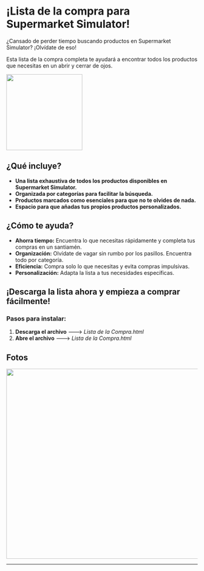 # ¡Lista de la compra para Supermarket Simulator!

¿Cansado de perder tiempo buscando productos en Supermarket Simulator? ¡Olvídate de eso!

Esta lista de la compra completa te ayudará a encontrar todos los productos que necesitas en un abrir y cerrar de ojos.

<img src="https://github.com/Fedes10/Mi-propia-IA/blob/Inicio/_65d2ab48-27da-4fff-bdb0-c85b8e739104.jpg" width="200" height="200">


## ¿Qué incluye? 

- **Una lista exhaustiva de todos los productos disponibles en Supermarket Simulator.**
- **Organizada por categorías para facilitar la búsqueda.**
- **Productos marcados como esenciales para que no te olvides de nada.**
- **Espacio para que añadas tus propios productos personalizados.**


## ¿Cómo te ayuda?

- **Ahorra tiempo:** Encuentra lo que necesitas rápidamente y completa tus compras en un santiamén.
- **Organización:** Olvídate de vagar sin rumbo por los pasillos. Encuentra todo por categoría.
- **Eficiencia:** Compra solo lo que necesitas y evita compras impulsivas.
- **Personalización:** Adapta la lista a tus necesidades específicas.

## ¡Descarga la lista ahora y empieza a comprar fácilmente!

### Pasos para instalar:

1. **Descarga el archivo** ---> *Lista de la Compra.html*
2. **Abre el archivo** ---> *Lista de la Compra.html*


## Fotos

<img src="https://github.com/Fedes10/Mi-propia-IA/blob/Inicio/Foto-Web-Ejemplo.png" width="780" height="500">

---

